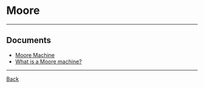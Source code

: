 # Moore

---

## Documents

- [Moore Machine](https://www.javatpoint.com/automata-moore-machine)
- [What is a Moore machine?](https://www.educative.io/answers/what-is-a-moore-machine)

---

[Back](./../readme.md)
